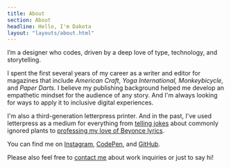 ```yaml
---
title: About
section: About
headline: Hello, I'm Dakota
layout: "layouts/about.html"
---
```


I’m a designer who codes, driven by a deep love of type, technology, and storytelling.

I spent the first several years of my career as a writer and editor for magazines that include _American Craft_, _Yoga International,_ _Monkeybicycle,_ and _Paper Darts._ I believe
my publishing background helped me develop an empathetic mindset for the audience of any story. And I'm always looking for ways to apply it to inclusive digital experiences.

I'm also a third-generation letterpress printer. And in the past, I've used letterpress as a medium for everything from
[telling jokes](/portfolio/botanic-romantic-letterpress/) about commonly ignored plants to [professing my love of Beyonce lyrics](https://www.instagram.com/p/BKOaUgCgtkD/).

You can find me on [Instagram](https://www.instagram.com/tinykitelab/), [CodePen](https://codepen.io/tinykite/), and [GitHub](https://github.com/tinykite).

Please also feel free to [contact me](mailto:dakota@tinykitelab.com) about work inquiries or just to say hi!
